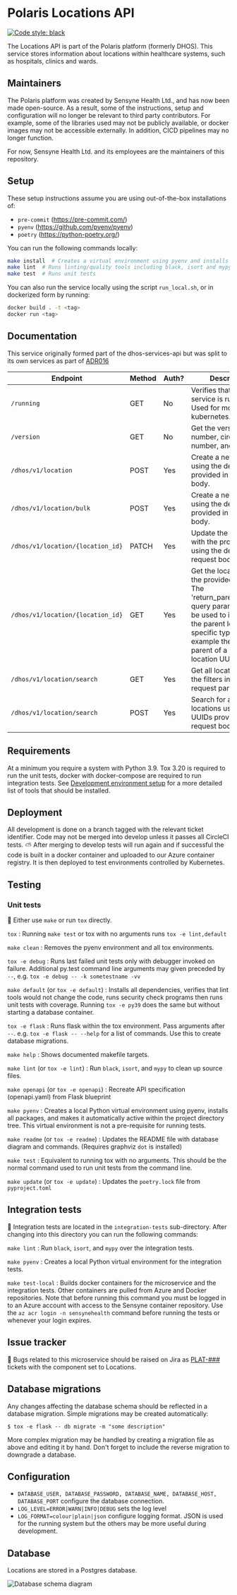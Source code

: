 <!-- Title - A concise title for the service that fits the pattern identified and in use across all services. -->
# Polaris Locations API

[![Code style: black](https://img.shields.io/badge/code%20style-black-000000.svg)](https://github.com/ambv/black)

<!-- Description - Fewer than 500 words that describe what a service delivers, providing an informative, descriptive, and comprehensive overview of the value a service brings to the table. -->
The Locations API is part of the Polaris platform (formerly DHOS). This service stores information about locations
within healthcare systems, such as hospitals, clinics and wards.

## Maintainers
The Polaris platform was created by Sensyne Health Ltd., and has now been made open-source. As a result, some of the
instructions, setup and configuration will no longer be relevant to third party contributors. For example, some of
the libraries used may not be publicly available, or docker images may not be accessible externally. In addition, 
CICD pipelines may no longer function.

For now, Sensyne Health Ltd. and its employees are the maintainers of this repository.

## Setup
These setup instructions assume you are using out-of-the-box installations of:
- `pre-commit` (https://pre-commit.com/)
- `pyenv` (https://github.com/pyenv/pyenv)
- `poetry` (https://python-poetry.org/)

You can run the following commands locally:
```bash
make install  # Creates a virtual environment using pyenv and installs the dependencies using poetry
make lint  # Runs linting/quality tools including black, isort and mypy
make test  # Runs unit tests
```

You can also run the service locally using the script `run_local.sh`, or in dockerized form by running:
```bash
docker build . -t <tag>
docker run <tag>
```

## Documentation
<!-- Include links to any external documentation including relevant ADR documents.
     Insert API endpoints using markdown-swagger tags (and ensure the `make openapi` target keeps them up to date).
     -->
This service originally formed part of the dhos-services-api but was split to its own services as part of [ADR016](https://sensynehealth.atlassian.net/wiki/spaces/SENS/pages/207519760/ADR016+Locations+service)
<!-- markdown-swagger -->
 Endpoint                          | Method | Auth? | Description                                                                                                                                                                                                  
 --------------------------------- | ------ | ----- | -------------------------------------------------------------------------------------------------------------------------------------------------------------------------------------------------------------
 `/running`                        | GET    | No    | Verifies that the service is running. Used for monitoring in kubernetes.                                                                                                                                     
 `/version`                        | GET    | No    | Get the version number, circleci build number, and git hash.                                                                                                                                                 
 `/dhos/v1/location`               | POST   | Yes   | Create a new location using the details provided in the request body.                                                                                                                                        
 `/dhos/v1/location/bulk`          | POST   | Yes   | Create a new location using the details provided in the request body.                                                                                                                                        
 `/dhos/v1/location/{location_id}` | PATCH  | Yes   | Update the location with the provided UUID using the details in the request body.                                                                                                                            
 `/dhos/v1/location/{location_id}` | GET    | Yes   | Get the location with the provided UUID. The 'return_parent_of_type' query parameter can be used to instead get the parent location of a specific type, for example the ward parent of a bed's location UUID.
 `/dhos/v1/location/search`        | GET    | Yes   | Get all locations using the filters in the request parameters.                                                                                                                                               
 `/dhos/v1/location/search`        | POST   | Yes   | Search for a list of locations using the UUIDs provided in the request body.                                                                                                                                 
<!-- /markdown-swagger -->

## Requirements
<!-- An outline of what other services, tooling, and libraries needed to make a service operate, providing a
  complete list of EVERYTHING required to work properly. -->
  At a minimum you require a system with Python 3.9. Tox 3.20 is required to run the unit tests, docker with docker-compose are required to run integration tests. See [Development environment setup](https://sensynehealth.atlassian.net/wiki/spaces/SPEN/pages/3193270/Development%2Benvironment%2Bsetup) for a more detailed list of tools that should be installed.
  
## Deployment
<!-- Setup - A step by step outline from start to finish of what is needed to setup and operate a service, providing as
  much detail as you possibly for any new user to be able to get up and running with a service. -->
  
  All development is done on a branch tagged with the relevant ticket identifier.
  Code may not be merged into develop unless it passes all CircleCI tests.
  :partly_sunny: After merging to develop tests will run again and if successful the code is built in a docker container and uploaded to our Azure container registry. It is then deployed to test environments controlled by Kubernetes.

## Testing
<!-- Testing - Providing details and instructions for mocking, monitoring, and testing a service, including any services or
  tools used, as well as links or reports that are part of active testing for a service. -->
  ### Unit tests
  :microscope: Either use `make` or run `tox` directly.
  
  <!-- markdown-make Makefile tox.ini -->
`tox` : Running `make test` or tox with no arguments runs `tox -e lint,default`

`make clean` : Removes the pyenv environment and all tox environments.

`tox -e debug` : Runs last failed unit tests only with debugger invoked on failure. Additional py.test command line arguments may given preceded by `--`, e.g. `tox -e debug -- -k sometestname -vv`

`make default` (or `tox -e default`) : Installs all dependencies, verifies that lint tools would not change the code, runs security check programs then runs unit tests with coverage. Running `tox -e py39` does the same but without starting a database container.

`tox -e flask` : Runs flask within the tox environment. Pass arguments after `--`. e.g. `tox -e flask -- --help` for a list of commands. Use this to create database migrations.

`make help` : Shows documented makefile targets.

`make lint` (or `tox -e lint`) : Run `black`, `isort`, and `mypy` to clean up source files.

`make openapi` (or `tox -e openapi`) : Recreate API specification (openapi.yaml) from Flask blueprint

`make pyenv` : Creates a local Python virtual environment using pyenv, installs all packages, and makes it automatically active within the project directory tree. This virtual environment is not a pre-requisite for running tests.

`make readme` (or `tox -e readme`) : Updates the README file with database diagram and commands. (Requires graphviz `dot` is installed)

`make test` : Equivalent to running tox with no arguments. This should be the normal command used to run unit tests from the command line.

`make update` (or `tox -e update`) : Updates the `poetry.lock` file from `pyproject.toml`

<!-- /markdown-make -->

  ## Integration tests
  :nut_and_bolt: Integration tests are located in the `integration-tests` sub-directory. After changing into this directory you can run the following commands:

  <!-- markdown-make integration-tests/Makefile -->
`make lint` : Run `black`, `isort`, and `mypy` over the integration tests.

`make pyenv` : Creates a local Python virtual environment for the integration tests.

`make test-local` : Builds docker containers for the microservice and the integration tests. Other containers are pulled from Azure and Docker repositories. Note that before running this command you must be logged in to an Azure account with access to the Sensyne container repository. Use the `az acr login -n sensynehealth` command before running the tests or whenever your login expires.

<!-- /markdown-make -->
    
  ## Issue tracker
  :bug: Bugs related to this microservice should be raised on Jira as [PLAT-###](https://sensynehealth.atlassian.net/issues/?jql=project%20%3D%20PLAT%20AND%20component%20%3D%20Locations) tickets with the component set to Locations.
  
  ## Database migrations
  Any changes affecting the database schema should be reflected in a database migration. Simple migrations may be created automatically:
  
  ```$ tox -e flask -- db migrate -m "some description"```
  
  More complex migration may be handled by creating a migration file as above and editing it by hand.
  Don't forget to include the reverse migration to downgrade a database.
  
## Configuration
<!-- Configuration - An outline of all configuration and environmental variables that can be adjusted or customized as part
  of service operations, including as much detail on default values, or options that would produce different known
  results for a service. -->
  * `DATABASE_USER, DATABASE_PASSWORD,
   DATABASE_NAME, DATABASE_HOST, DATABASE_PORT` configure the database connection.
  * `LOG_LEVEL=ERROR|WARN|INFO|DEBUG` sets the log level
  * `LOG_FORMAT=colour|plain|json` configure logging format. JSON is used for the running system but the others may be more useful during development.
  
## Database
Locations are stored in a Postgres database.

<!-- Rebuild this diagram with `make readme` -->
![Database schema diagram](docs/schema.png)

